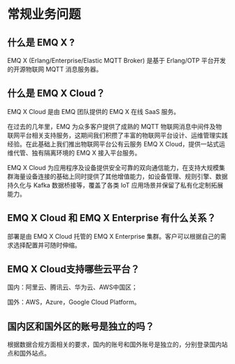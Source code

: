 # 常规业务问题

## 什么是 EMQ X ?
EMQ X (Erlang/Enterprise/Elastic MQTT Broker) 是基于 Erlang/OTP 平台开发的开源物联网 MQTT 消息服务器。

## 什么是 EMQ X Cloud？
EMQ X Cloud 是由 EMQ 团队提供的 EMQ X 在线 SaaS 服务。

在过去的几年里，EMQ 为众多客户提供了成熟的 MQTT 物联网消息中间件及物联网平台相关支持服务，这期间我们积攒了丰富的物联网平台设计、运维管理实践经验。在此基础上我们推出物联网平台公有云服务 EMQ X Cloud，提供一站式运维代管、独有隔离环境的 EMQ X 接入平台服务。

EMQ X Cloud 为应用程序及设备提供安全可靠的双向通信能力，在支持大规模集群海量设备连接的基础上同时提供了其他增值能力，如设备管理、规则引擎、数据持久化与 Kafka 数据桥接等，覆盖了各类 IoT 应用场景并保留了私有化定制拓展能力。


## EMQ X Cloud 和 EMQ X Enterprise 有什么关系？
部署是由 EMQ X Cloud 托管的 EMQ X Enterprise 集群。客户可以根据自己的需求选择配置并可随时伸缩。


## EMQ X Cloud支持哪些云平台？
国内：阿里云、腾讯云、华为云、AWS中国区；

国外：AWS，Azure，Google Cloud Platform。

## 国内区和国外区的账号是独立的吗？
根据数据合规方面相关的要求，国内的账号和国外账号是独立的，分别登录国内站点和国外站点。